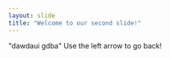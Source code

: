 ```yaml
---
layout: slide
title: "Welcome to our second slide!"
---
```

"dawdaui gdba"
Use the left arrow to go back!